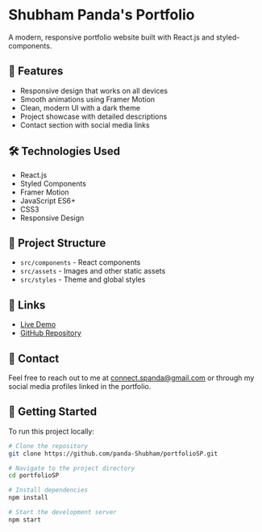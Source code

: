 # Shubham Panda's Portfolio

A modern, responsive portfolio website built with React.js and styled-components.

## 🚀 Features

- Responsive design that works on all devices
- Smooth animations using Framer Motion
- Clean, modern UI with a dark theme
- Project showcase with detailed descriptions
- Contact section with social media links

## 🛠️ Technologies Used

- React.js
- Styled Components
- Framer Motion
- JavaScript ES6+
- CSS3
- Responsive Design

## 📂 Project Structure

- `src/components` - React components
- `src/assets` - Images and other static assets
- `src/styles` - Theme and global styles

## 🔗 Links

- [Live Demo](https://panda-shubham.github.io/portfolioSP/)
- [GitHub Repository](https://github.com/panda-Shubham/portfolioSP)

## 📱 Contact

Feel free to reach out to me at connect.spanda@gmail.com or through my social media profiles linked in the portfolio.

## 🚀 Getting Started

To run this project locally:

```bash
# Clone the repository
git clone https://github.com/panda-Shubham/portfolioSP.git

# Navigate to the project directory
cd portfolioSP

# Install dependencies
npm install

# Start the development server
npm start
```
